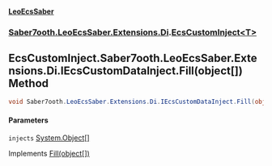 #### [LeoEcsSaber](index.md 'index')
### [Saber7ooth.LeoEcsSaber.Extensions.Di](Saber7ooth.LeoEcsSaber.Extensions.Di.md 'Saber7ooth.LeoEcsSaber.Extensions.Di').[EcsCustomInject&lt;T&gt;](EcsCustomInject_T_.md 'Saber7ooth.LeoEcsSaber.Extensions.Di.EcsCustomInject<T>')

## EcsCustomInject<T>.Saber7ooth.LeoEcsSaber.Extensions.Di.IEcsCustomDataInject.Fill(object[]) Method

```csharp
void Saber7ooth.LeoEcsSaber.Extensions.Di.IEcsCustomDataInject.Fill(object[] injects);
```
#### Parameters

<a name='Saber7ooth.LeoEcsSaber.Extensions.Di.EcsCustomInject_T_.Saber7ooth.LeoEcsSaber.Extensions.Di.IEcsCustomDataInject.Fill(object[]).injects'></a>

`injects` [System.Object](https://docs.microsoft.com/en-us/dotnet/api/System.Object 'System.Object')[[]](https://docs.microsoft.com/en-us/dotnet/api/System.Array 'System.Array')

Implements [Fill(object[])](IEcsCustomDataInject.Fill(object[]).md 'Saber7ooth.LeoEcsSaber.Extensions.Di.IEcsCustomDataInject.Fill(object[])')
